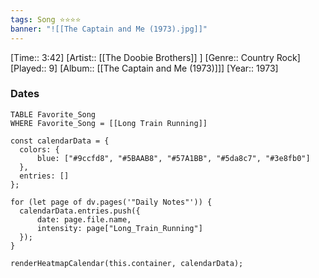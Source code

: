 ```yaml
---
tags: Song ⭐⭐⭐⭐ 
banner: "![[The Captain and Me (1973).jpg]]"
---
```

[Time:: 3:42]
[Artist:: [[The Doobie Brothers]] ]
[Genre:: Country Rock]
[Played:: 9]
[Album:: [[The Captain and Me (1973)]]]
[Year:: 1973]
### Dates
````dataview
TABLE Favorite_Song
WHERE Favorite_Song = [[Long Train Running]]
````
  ```dataviewjs
const calendarData = { 
	colors: { 
		blue: ["#9ccfd8", "#5BAAB8", "#57A1BB", "#5da8c7", "#3e8fb0"] 
	}, 
	entries: [] 
}; 

for (let page of dv.pages('"Daily Notes"')) { 
	calendarData.entries.push({ 
		date: page.file.name, 
		intensity: page["Long_Train_Running"]
	}); 
} 

renderHeatmapCalendar(this.container, calendarData);
```
